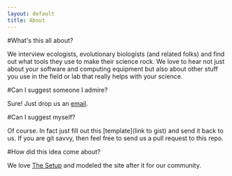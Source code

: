 ```yaml
---
layout: default
title: About
---
```


#What's this all about?

We interview ecologists, evolutionary biologists (and related folks) and find out what tools they use to make their science rock. We love to hear not just about your software and computing equipment but also about other stuff you use in the field or lab that really helps with your science.

#Can I suggest someone I admire?

Sure! Just drop us an [email](mailto:interviews@eebtools.org).

#Can I suggest myself?

Of course. In fact just fill out this [template](link to gist) and send it back to us. If you are git savvy, then feel free to send us a pull request to this repo.

#How did this idea come about?

We love [The Setup](http://usesthis.com/about/) and modeled the site after it for our community.
